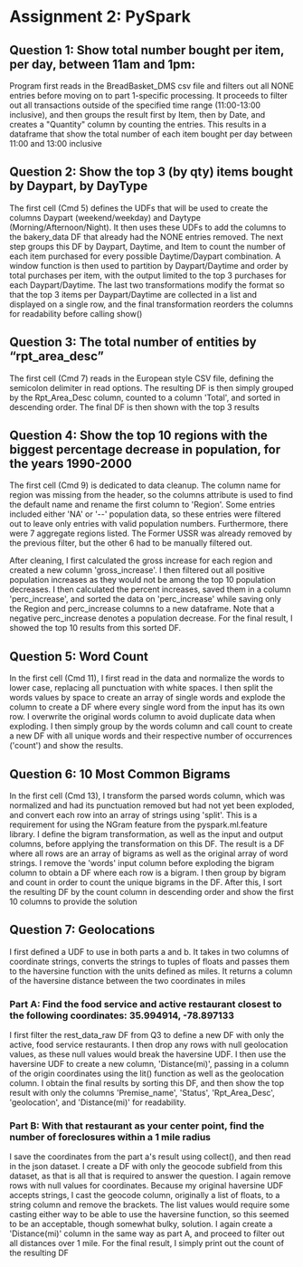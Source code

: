 # Assignment 2: PySpark

## Question 1: Show total number bought per item, per day, between 11am and 1pm:

Program first reads in the BreadBasket_DMS csv file and filters out all NONE entries before moving on to part 1-specific processing. It proceeds to filter out all transactions outside of the specified time range (11:00-13:00 inclusive), and then groups the result first by Item, then by Date, and creates a "Quantity" column by counting the entries. This results in a dataframe that show the total number of each item bought per day between 11:00 and 13:00 inclusive

## Question 2: Show the top 3 (by qty) items bought by Daypart, by DayType

The first cell (Cmd 5) defines the UDFs that will be used to create the columns Daypart (weekend/weekday) and Daytype (Morning/Afternoon/Night). It then uses these UDFs to add the columns to the bakery_data DF that already had the NONE entries removed. The next step groups this DF by Daypart, Daytime, and Item to count the number of each item purchased for every possible Daytime/Daypart combination. A window function is then used to partition by Daypart/Daytime and order by total purchases per item, with the output limited to the top 3 purchases for each Daypart/Daytime. The last two transformations modify the format so that the top 3 items per Daypart/Daytime are collected in a list and displayed on a single row, and the final transformation reorders the columns for readability before calling show()

## Question 3: The total number of entities by “rpt_area_desc”

The first cell (Cmd 7) reads in the European style CSV file, defining the semicolon delimiter in read options. The resulting DF is then simply grouped by the Rpt_Area_Desc column, counted to a column 'Total', and sorted in descending order. The final DF is then shown with the top 3 results

## Question 4: Show the top 10 regions with the biggest percentage decrease in population, for the years 1990-2000

The first cell (Cmd 9) is dedicated to data cleanup. The column name for region was missing from the header, so the columns attribute is used to find the default name and rename the first column to 'Region'. Some entries included either 'NA' or '--' population data, so these entries were filtered out to leave only entries with valid population numbers. Furthermore, there were 7 aggregate regions listed. The Former USSR was already removed by the previous filter, but the other 6 had to be manually filtered out.

After cleaning, I first calculated the gross increase for each region and created a new column 'gross_increase'. I then filtered out all positive population increases as they would not be among the top 10 population decreases. I then calculated the percent increases, saved them in a column 'perc_increase', and sorted the data on 'perc_increase' while saving only the Region and perc_increase columns to a new dataframe. Note that a negative perc_increase denotes a population decrease. For the final result, I showed the top 10 results from this sorted DF.

## Question 5: Word Count

In the first cell (Cmd 11), I first read in the data and normalize the words to lower case, replacing all punctuation with white spaces. I then split the words values by space to create an array of single words and explode the column to create a DF where every single word from the input has its own row. I overwrite the original words column to avoid duplicate data when exploding. I then simply group by the words column and call count to create a new DF with all unique words and their respective number of occurrences ('count') and show the results.

## Question 6: 10 Most Common Bigrams

In the first cell (Cmd 13), I transform the parsed words column, which was normalized and had its punctuation removed but had not yet been exploded, and convert each row into an array of strings using 'split'. This is a requirement for using the NGram feature from the pyspark.ml.feature library. I define the bigram transformation, as well as the input and output columns, before applying the transformation on this DF. The result is a DF where all rows are an array of bigrams as well as the original array of word strings. I remove the 'words' input column before exploding the bigram column to obtain a DF where each row is a bigram. I then group by bigram and count in order to count the unique bigrams in the DF. After this, I sort the resulting DF by the count column in descending order and show the first 10 columns to provide the solution

## Question 7: Geolocations

I first defined a UDF to use in both parts a and b. It takes in two columns of coordinate strings, converts the strings to tuples of floats and passes them to the haversine function with the units defined as miles. It returns a column of the haversine distance between the two coordinates in miles

### Part A: Find the food service and active restaurant closest to the following coordinates: 35.994914, -78.897133

I first filter the rest_data_raw DF from Q3 to define a new DF with only the active, food service restaurants. I then drop any rows with null geolocation values, as these null values would break the haversine UDF. I then use the haversine UDF to create a new column, 'Distance(mi)', passing in a column of the origin coordinates using the lit() function as well as the geolocation column. I obtain the final results by sorting this DF, and then show the top result with only the columns 'Premise_name', 'Status', 'Rpt_Area_Desc', 'geolocation', and 'Distance(mi)' for readability.

### Part B: With that restaurant as your center point, find the number of foreclosures within a 1 mile radius

I save the coordinates from the part a's result using collect(), and then read in the json dataset. I create a DF with only the geocode subfield from this dataset, as that is all that is required to answer the question. I again remove rows with null values for coordinates. Because my original haversine UDF accepts strings, I cast the geocode column, originally a list of floats, to a string column and remove the brackets. The list values would require some casting either way to be able to use the haversine function, so this seemed to be an acceptable, though somewhat bulky, solution. I again create a 'Distance(mi)' column in the same way as part A, and proceed to filter out all distances over 1 mile. For the final result, I simply print out the count of the resulting DF
